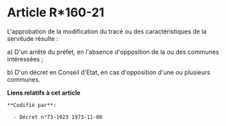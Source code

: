# Article R*160-21

L'approbation de la modification du tracé ou des caractéristiques de la servitude résulte :

a) D'un arrêté du préfet, en l'absence d'opposition de la ou des communes intéressées ;

b) D'un décret en Conseil d'Etat, en cas d'opposition d'une ou plusieurs communes.

**Liens relatifs à cet article**

	**Codifié par**:

	  - Décret n°73-1023 1973-11-08
